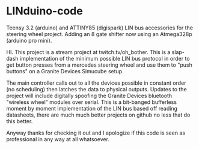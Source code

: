 # LINduino-code
Teensy 3.2 (arduino) and ATTINY85 (digispark) LIN bus accessories for the steering wheel project.
Adding an 8 gate shifter now using an Atmega328p (arduino pro mini).

HI. This project is a stream project at twitch.tv/oh_bother. 
This is a slap-dash implementation of the minimum possible LIN bus protocol in order to 
get button presses from a mercedes steering wheel and use them to "push buttons" on a 
Granite Devices Simucube setup.

The main controller calls out to all the devices possible in constant order (no scheduling) then latches the data to physical outputs.
Updates to the project will include digitally spoofing the Granite Devices bluetooth "wireless wheel" modules over serial.
This is a bit-banged bufferless moment by moment implementation of the LIN bus based off reading datasheets,
there are much much better projects on github no less that do this better. 

Anyway thanks for checking it out and I apologize if this code is seen as professional in any way at all whatsoever.
